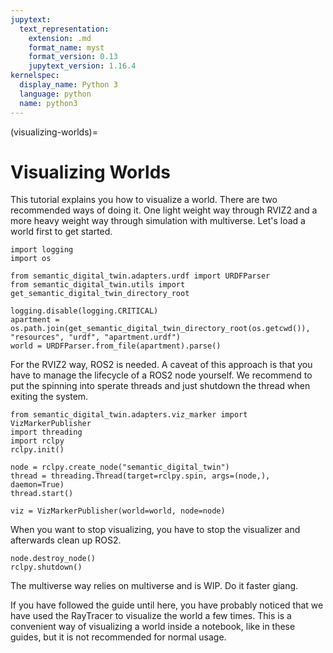 ```yaml
---
jupytext:
  text_representation:
    extension: .md
    format_name: myst
    format_version: 0.13
    jupytext_version: 1.16.4
kernelspec:
  display_name: Python 3
  language: python
  name: python3
---
```


(visualizing-worlds)=
# Visualizing Worlds

This tutorial explains you how to visualize a world.
There are two recommended ways of doing it.
One light weight way through RVIZ2 and a more heavy weight way through simulation with multiverse.
Let's load a world first to get started.

```{code-cell} ipython2
import logging
import os

from semantic_digital_twin.adapters.urdf import URDFParser 
from semantic_digital_twin.utils import get_semantic_digital_twin_directory_root

logging.disable(logging.CRITICAL)
apartment = os.path.join(get_semantic_digital_twin_directory_root(os.getcwd()), "resources", "urdf", "apartment.urdf")
world = URDFParser.from_file(apartment).parse()

```

For the RVIZ2 way, ROS2 is needed. A caveat of this approach is that you have to manage the lifecycle of a ROS2 node yourself.
We recommend to put the spinning into sperate threads and just shutdown the thread when exiting the system.

```{code-cell} ipython2
from semantic_digital_twin.adapters.viz_marker import VizMarkerPublisher
import threading
import rclpy
rclpy.init()

node = rclpy.create_node("semantic_digital_twin")
thread = threading.Thread(target=rclpy.spin, args=(node,), daemon=True)
thread.start()

viz = VizMarkerPublisher(world=world, node=node)
```

When you want to stop visualizing, you have to stop the visualizer and afterwards clean up ROS2.

```{code-cell} ipython2
node.destroy_node()
rclpy.shutdown()
```

The multiverse way relies on multiverse and is WIP. Do it faster giang.

If you have followed the guide until here, you have probably noticed that we have used the RayTracer to visualize the world 
a few times. This is a convenient way of visualizing a world inside a notebook, like in these guides, but it is not recommended 
for normal usage.
